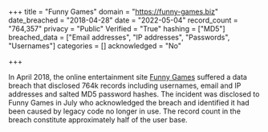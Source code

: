 +++
title = "Funny Games"
domain = "https://funny-games.biz"
date_breached = "2018-04-28"
date = "2022-05-04"
record_count = "764,357"
privacy = "Public"
Verified = "True"
hashing = ["MD5"]
breached_data = ["Email addresses", "IP addresses", "Passwords", "Usernames"]
categories = []
acknowledged = "No"

+++

In April 2018, the online entertainment site <a href="https://www.funny-games.biz/" target="_blank" rel="noopener">Funny Games</a> suffered a data breach that disclosed 764k records including usernames, email and IP addresses and salted MD5 password hashes. The incident was disclosed to Funny Games in July who acknowledged the breach and identified it had been caused by legacy code no longer in use. The record count in the breach constitute approximately half of the user base.
